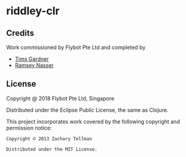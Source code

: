 # riddley-clr 

## Credits

Work commissioned by Flybot Pte Ltd and completed by

* [Tims Gardner](https://github.com/timsgardner)
* [Ramsey Nasser](https://github.com/nasser)

## License

Copyright @ 2018 Flybot Pte Ltd, Singapore

Distributed under the Eclipse Public License, the same as Clojure.

This project incorporates work covered by the following copyright and permission notice:

    Copyright © 2013 Zachary Tellman

    Distributed under the MIT License.
